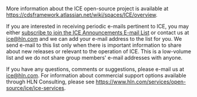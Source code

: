 More information about the ICE open-source project is available at https://cdsframework.atlassian.net/wiki/spaces/ICE/overview.

If you are interested in receiving periodic e-mails pertinent to ICE, you may either [subscribe to join the ICE Announcements E-mail List](https://groups.google.com/a/hln.com/forum/#!forum/ice-announcements) or contact us at ice@hln.com and we can add your e-mail address to the list for you. We send e-mail to this list only when there is important information to share about new releases or relevant to the operation of ICE. This is a low-volume list and we do not share group members' e-mail addresses with anyone.

If you have any questions, comments or suggestions, please e-mail us at ice@hln.com. For information about commercial support options available through HLN Consulting, please see https://www.hln.com/services/open-source/ice/ice-services.

